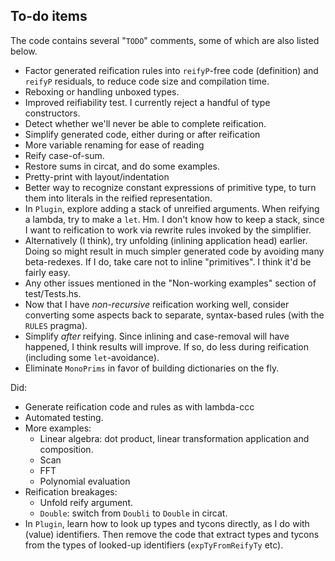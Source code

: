 ## To-do items

The code contains several "`TODO`" comments, some of which are also listed below.

*   Factor generated reification rules into `reifyP`-free code (definition) and `reifyP` residuals, to reduce code size and compilation time.
*   Reboxing or handling unboxed types.
*   Improved reifiability test.
    I currently reject a handful of type constructors.
*   Detect whether we'll never be able to complete reification.
*   Simplify generated code, either during or after reification
*   More variable renaming for ease of reading
*   Reify case-of-sum.
*   Restore sums in circat, and do some examples.
*   Pretty-print with layout/indentation
*   Better way to recognize constant expressions of primitive type, to turn them into literals in the reified representation.
*   In `Plugin`, explore adding a stack of unreified arguments.
    When reifying a lambda, try to make a `let`.
    Hm. I don't know how to keep a stack, since I want to reification to work via rewrite rules invoked by the simplifier.
*   Alternatively (I think), try unfolding (inlining application head) earlier.
    Doing so might result in much simpler generated code by avoiding many beta-redexes.
    If I do, take care not to inline "primitives".
    I think it'd be fairly easy.
*   Any other issues mentioned in the "Non-working examples" section of test/Tests.hs.
*   Now that I have *non-recursive* reification working well, consider converting some aspects back to separate, syntax-based rules (with the `RULES` pragma).
*   Simplify *after* reifying.
    Since inlining and case-removal will have happened, I think results will improve.
    If so, do less during reification (including some `let`-avoidance).
*   Eliminate `MonoPrims` in favor of building dictionaries on the fly.

Did:

*   Generate reification code and rules as with lambda-ccc
*   Automated testing.
*   More examples:
    *   Linear algebra: dot product, linear transformation application and composition.
    *   Scan
    *   FFT
    *   Polynomial evaluation
*   Reification breakages:
    *   Unfold reify argument.
    *   `Double`: switch from `Doubli` to `Double` in circat.
*   In `Plugin`, learn how to look up types and tycons directly, as I do with (value) identifiers.
    Then remove the code that extract types and tycons from the types of looked-up identifiers (`expTyFromReifyTy` etc).
